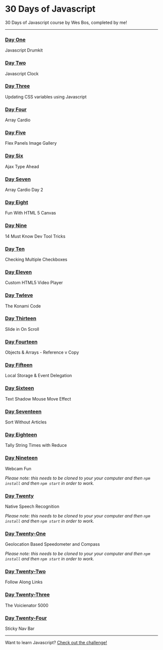# 30 Days of Javascript

30 Days of Javascript course by Wes Bos, completed by me!

---

### [Day One](http://morettiamye.github.io/thirtydaysofjs/01/index.html)
Javascript Drumkit

### [Day Two](http://morettiamye.github.io/thirtydaysofjs/02/index.html)
Javascript Clock

### [Day Three](http://morettiamye.github.io/thirtydaysofjs/03/index.html)
Updating CSS variables using Javascript

### [Day Four](http://morettiamye.github.io/thirtydaysofjs/04/index.html)
Array Cardio

### [Day Five](http://morettiamye.github.io/thirtydaysofjs/05/index.html)
Flex Panels Image Gallery

### [Day Six](http://morettiamye.github.io/thirtydaysofjs/06/index.html)
Ajax Type Ahead

### [Day Seven](http://morettiamye.github.io/thirtydaysofjs/07/index.html)
Array Cardio Day 2

### [Day Eight](http://morettiamye.github.io/thirtydaysofjs/08/index.html)
Fun With HTML 5 Canvas

### [Day Nine](http://morettiamye.github.io/thirtydaysofjs/09/index.html)
14 Must Know Dev Tool Tricks

### [Day Ten](http://morettiamye.github.io/thirtydaysofjs/10/index.html)
Checking Multiple Checkboxes

### [Day Eleven](http://morettiamye.github.io/thirtydaysofjs/11/index.html)
Custom HTML5 Video Player

### [Day Twleve](http://morettiamye.github.io/thirtydaysofjs/12/index.html)
The Konami Code

### [Day Thirteen](http://morettiamye.github.io/thirtydaysofjs/13/index.html)
Slide in On Scroll

### [Day Fourteen](http://morettiamye.github.io/thirtydaysofjs/14/index.html)
Objects & Arrays - Reference v Copy

### [Day Fifteen](http://morettiamye.github.io/thirtydaysofjs/15/index.html)
Local Storage & Event Delegation

### [Day Sixteen](http://morettiamye.github.io/thirtydaysofjs/16/index.html)
Text Shadow Mouse Move Effect

### [Day Seventeen](http://morettiamye.github.io/thirtydaysofjs/17/index.html)
Sort Without Articles

### [Day Eighteen](http://morettiamye.github.io/thirtydaysofjs/18/index.html)
Tally String Times with Reduce

### [Day Nineteen](http://morettiamye.github.io/thirtydaysofjs/19/index.html)
Webcam Fun

_Please note: this needs to be cloned to your your computer and then  `npm install` and then `npm start` in order to work._

### [Day Twenty](http://morettiamye.github.io/thirdaydaysofjs/20/index.html)
Native Speech Recognition

_Please note: this needs to be cloned to your your computer and then  `npm install` and then `npm start` in order to work._

### [Day Twenty-One](http://morettiamye.github.io/thirdaydaysofjs/21/index.html)
Geolocation Based Speedometer and Compass

_Please note: this needs to be cloned to your your computer and then  `npm install` and then `npm start` in order to work._

### [Day Twenty-Two](http://morettiamye.github.io/thirdaydaysofjs/22/index.html)
Follow Along Links

### [Day Twenty-Three](http://morettiamye.github.io/thirdaydaysofjs/23/index.html)
The Voicienator 5000

### [Day Twenty-Four](http://morettiamye.github.io/thirdaydaysofjs/24/index.html)
Sticky Nav Bar


---

Want to learn Javascript?  [Check out the challenge!](https://javascript30.com/)


